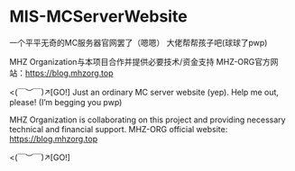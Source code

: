 # MIS-MCServerWebsite
一个平平无奇的MC服务器官网罢了（嗯嗯）
大佬帮帮孩子吧(球球了pwp)

MHZ Organization与本项目合作并提供必要技术/资金支持
MHZ-ORG官方网站：https://blog.mhzorg.top

<(￣︶￣)↗[GO!]
Just an ordinary MC server website (yep). Help me out, please! (I’m begging you pwp)

MHZ Organization is collaborating on this project and providing necessary technical and financial support. MHZ-ORG official website: https://blog.mhzorg.top

<(￣︶￣)↗[GO!]
